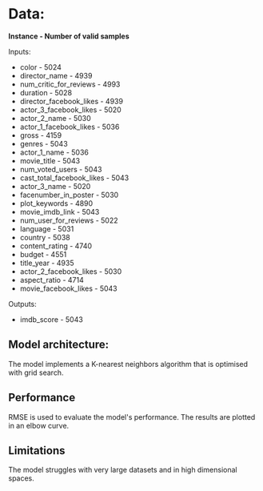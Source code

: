 # Data:

**Instance - Number of valid samples**

Inputs:

- color                        - 5024
- director_name                - 4939
- num_critic_for_reviews       - 4993
- duration                     - 5028
- director_facebook_likes      - 4939
- actor_3_facebook_likes       - 5020
- actor_2_name                 - 5030
- actor_1_facebook_likes       - 5036
- gross                        - 4159
- genres                       - 5043
- actor_1_name                 - 5036
- movie_title                  - 5043
- num_voted_users              - 5043
- cast_total_facebook_likes    - 5043
- actor_3_name                 - 5020
- facenumber_in_poster         - 5030
- plot_keywords                - 4890
- movie_imdb_link              - 5043
- num_user_for_reviews         - 5022
- language                     - 5031
- country                      - 5038
- content_rating               - 4740
- budget                       - 4551
- title_year                   - 4935
- actor_2_facebook_likes       - 5030
- aspect_ratio                 - 4714
- movie_facebook_likes         - 5043

Outputs:

- imdb_score                   - 5043

## Model architecture:

The model implements a K-nearest neighbors algorithm that is optimised with grid search.

## Performance

RMSE is used to evaluate the model's performance. The results are plotted in an elbow curve.

## Limitations

The model struggles with very large datasets and in high dimensional spaces.
